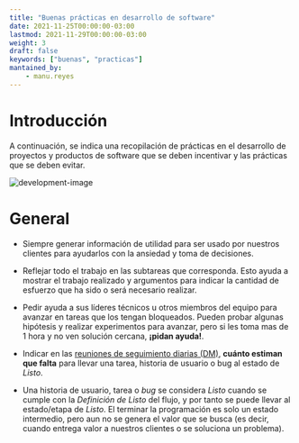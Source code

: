 ```yaml
---
title: "Buenas prácticas en desarrollo de software"
date: 2021-11-25T00:00:00-03:00
lastmod: 2021-11-29T00:00:00-03:00
weight: 3
draft: false
keywords: ["buenas", "practicas"]
mantained_by:
    - manu.reyes
---
```


# Introducción

A continuación, se indica una recopilación de prácticas en el desarrollo de proyectos y productos de software que se deben incentivar y las prácticas que se deben evitar.

![development-image](../development.jpeg)

# General

-   Siempre generar información de utilidad para ser usado por nuestros clientes para ayudarlos con la ansiedad y toma de decisiones.

-   Reflejar todo el trabajo en las subtareas que corresponda. Esto ayuda a mostrar el trabajo realizado y argumentos para indicar la cantidad de esfuerzo que ha sido o será necesario realizar.

-   Pedir ayuda a sus líderes técnicos u otros miembros del equipo para avanzar en tareas que los tengan bloqueados. Pueden probar algunas hipótesis y realizar experimentos para avanzar, pero si les toma mas de 1 hora y no ven solución cercana, **¡pidan ayuda!**.

-   Indicar en las [reuniones de seguimiento diarias (DM)](../good-practices/general-good-practices.es.md), **cuánto estiman que falta** para llevar una tarea, historia de usuario o bug al estado de _Listo_.

-   Una historia de usuario, tarea o _bug_ se considera _Listo_ cuando se cumple con la _Definición de Listo_ del flujo, y por tanto se puede llevar al estado/etapa de _Listo_. El terminar la programación es solo un estado intermedio, pero aun no se genera el valor que se busca (es decir, cuando entrega valor a nuestros clientes o se soluciona un problema).
